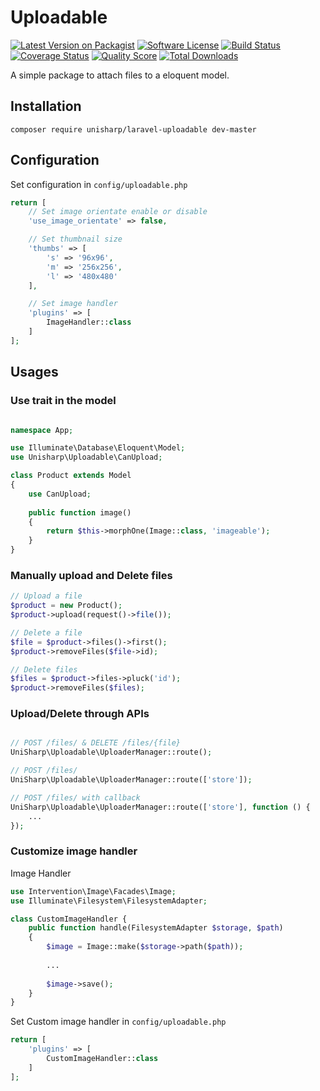 # Uploadable

[![Latest Version on Packagist][ico-version]][link-packagist]
[![Software License][ico-license]](LICENSE.md)
[![Build Status][ico-travis]][link-travis]
[![Coverage Status][ico-scrutinizer]][link-scrutinizer]
[![Quality Score][ico-code-quality]][link-code-quality]
[![Total Downloads][ico-downloads]][link-downloads]

A simple package to attach files to a eloquent model.

## Installation

```
composer require unisharp/laravel-uploadable dev-master
```

## Configuration

Set configuration in `config/uploadable.php`

```php
return [
    // Set image orientate enable or disable
    'use_image_orientate' => false,

    // Set thumbnail size
    'thumbs' => [
        's' => '96x96',
        'm' => '256x256',
        'l' => '480x480'
    ],

    // Set image handler
    'plugins' => [
        ImageHandler::class
    ]
];
```

## Usages

### Use trait in the model

```php

namespace App;

use Illuminate\Database\Eloquent\Model;
use Unisharp\Uploadable\CanUpload;

class Product extends Model
{
    use CanUpload;
    
    public function image()
    {
        return $this->morphOne(Image::class, 'imageable');
    }
}
```

### Manually upload and Delete files

```php
// Upload a file
$product = new Product();
$product->upload(request()->file());

// Delete a file
$file = $product->files()->first();
$product->removeFiles($file->id);

// Delete files
$files = $product->files->pluck('id');
$product->removeFiles($files);
```

### Upload/Delete through APIs

```php

// POST /files/ & DELETE /files/{file}
UniSharp\Uploadable\UploaderManager::route();

// POST /files/
UniSharp\Uploadable\UploaderManager::route(['store']);

// POST /files/ with callback
UniSharp\Uploadable\UploaderManager::route(['store'], function () {
    ...
});

```

### Customize image handler

Image Handler

```php
use Intervention\Image\Facades\Image;
use Illuminate\Filesystem\FilesystemAdapter;

class CustomImageHandler {
    public function handle(FilesystemAdapter $storage, $path)
    {
        $image = Image::make($storage->path($path));
    
        ...
    
        $image->save();
    }
}
```

Set Custom image handler in `config/uploadable.php`

```php
return [
    'plugins' => [
        CustomImageHandler::class
    ]
];
```

[ico-version]: https://img.shields.io/packagist/v/UniSharp/laravel-uploadable.svg?style=flat-square
[ico-license]: https://img.shields.io/badge/license-MIT-brightgreen.svg?style=flat-square
[ico-travis]: https://img.shields.io/travis/UniSharp/laravel-uploadable/master.svg?style=flat-square
[ico-scrutinizer]: https://img.shields.io/scrutinizer/coverage/g/UniSharp/laravel-uploadable.svg?style=flat-square
[ico-code-quality]: https://img.shields.io/scrutinizer/g/UniSharp/laravel-uploadable.svg?style=flat-square
[ico-downloads]: https://img.shields.io/packagist/dt/UniSharp/laravel-uploadable.svg?style=flat-square

[link-packagist]: https://packagist.org/packages/unisharp/categorizable
[link-travis]: https://travis-ci.org/UniSharp/laravel-uploadable
[link-scrutinizer]: https://scrutinizer-ci.com/g/UniSharp/laravel-uploadable/code-structure
[link-code-quality]: https://scrutinizer-ci.com/g/UniSharp/laravel-uploadable
[link-downloads]: https://packagist.org/packages/UniSharp/laravel-uploadable
[link-author]: https://github.com/Nehemis1615
[link-contributors]: ../../contributors
